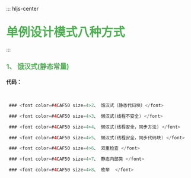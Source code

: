 ::: hljs-center

## <font color=#4CAF50 size=6>单例设计模式八种方式</font>

:::

 ### <font color=#4CAF50 size=4>1、 饿汉式(静态常量) </font>
 #### 代码：
```java


 ### <font color=#4CAF50 size=4>2、 饿汉式（静态代码块）</font>

 ### <font color=#4CAF50 size=4>3、 懒汉式(线程不安全) </font>

 ### <font color=#4CAF50 size=4>4、 懒汉式(线程安全，同步方法) </font>

 ### <font color=#4CAF50 size=4>5、 懒汉式(线程安全，同步代码块) </font>

 ### <font color=#4CAF50 size=4>6、 双重检查 </font>

 ### <font color=#4CAF50 size=4>7、 静态内部类 </font>

 ### <font color=#4CAF50 size=4>8、 枚举  </font>

